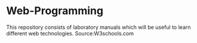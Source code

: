 # Web-Programming
This repository consists of laboratory manuals which will be useful to learn different web technologies.
Source:W3schools.com
